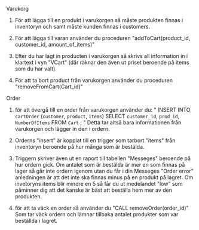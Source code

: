 Varukorg

1. För att lägga till en produkt i varukorgen så måste produkten finnas i inventoryn
och samt måste kunden finnas i customers.

2. För att lägga till varan använder du proceduren "addToCart(product_id, customer_id, amount_of_items)"

3. Efter du har lagt in producten i varukorgen så skrivs all information in i klartext i vyn "VCart"
(där räknar den även ut priset beroende på items som du har valt).

4. För att ta bort product från varukorgen använder du proceduren "removeFromCart(Cart_id)"



Order

1. för att övergå till en order från varukorgen använder du:
"
INSERT INTO `cartOrder` (`customer`, `product`, `items`)
SELECT `customer_id`, `prod_id`, `NumberOfItems` FROM `Cart`
;
"
Detta tar altså bara informationen från varukorgen och lägger in den i ordern.

2. Orderns "insert" är kopplat till en trigger som tarbort "items" från inventoryn
beroende på hur många som är bestälda.

3. Triggern skriver även ut en raport till tabellen "Messeges" beroende på hur ordern gick.
Om antalet som är bestälda är mer en som finnas på lager så går inte ordern igenom utan du får i din
Messeges "Order error" anledningen är att det inte ska finnas minus på en produkt på lagret.
Om invetoryns items blir mindre en 5 så får du ut medelandet "low" som påminner dig att
det kanske är bäst att beställa hem mer av den produkten.


4. för att ta väck en order så använder du "CALL removeOrder(order_id)"
Som tar väck ordern och lämnar tillbaka antalet produkter som var beställda i lagret. 
